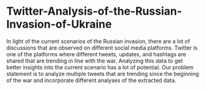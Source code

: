 # Twitter-Analysis-of-the-Russian-Invasion-of-Ukraine

In light of the current scenarios of the Russian invasion, there are a lot of discussions
that are observed on different social media platforms. Twitter is one of the platforms
where different tweets, updates, and hashtags are shared that are trending in line with
the war. Analyzing this data to get better insights into the current scenario has a lot of
potential. Our problem statement is to analyze multiple tweets that are trending since
the beginning of the war and incorporate different analyses of the extracted data.
